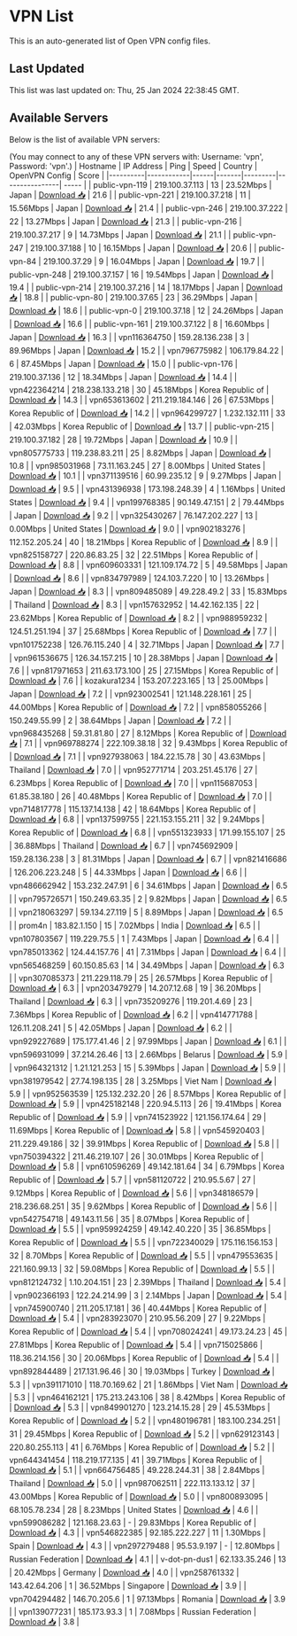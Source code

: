 # VPN List

This is an auto-generated list of Open VPN config files.

## Last Updated

This list was last updated on: Thu, 25 Jan 2024 22:38:45 GMT.

## Available Servers

Below is the list of available VPN servers:

(You may connect to any of these VPN servers with: Username: 'vpn', Password: 'vpn'.)
| Hostname | IP Address | Ping | Speed | Country | OpenVPN Config | Score |
|----------|------------|------|-------|---------|----------------| ----- |
| public-vpn-119 | 219.100.37.113 | 13 | 23.52Mbps | Japan | [Download 📥](./configs/server_0_JP.ovpn) | 21.6 |
| public-vpn-221 | 219.100.37.218 | 11 | 15.56Mbps | Japan | [Download 📥](./configs/server_1_JP.ovpn) | 21.4 |
| public-vpn-246 | 219.100.37.222 | 22 | 13.27Mbps | Japan | [Download 📥](./configs/server_2_JP.ovpn) | 21.3 |
| public-vpn-216 | 219.100.37.217 | 9 | 14.73Mbps | Japan | [Download 📥](./configs/server_3_JP.ovpn) | 21.1 |
| public-vpn-247 | 219.100.37.188 | 10 | 16.15Mbps | Japan | [Download 📥](./configs/server_4_JP.ovpn) | 20.6 |
| public-vpn-84 | 219.100.37.29 | 9 | 16.04Mbps | Japan | [Download 📥](./configs/server_5_JP.ovpn) | 19.7 |
| public-vpn-248 | 219.100.37.157 | 16 | 19.54Mbps | Japan | [Download 📥](./configs/server_6_JP.ovpn) | 19.4 |
| public-vpn-214 | 219.100.37.216 | 14 | 18.17Mbps | Japan | [Download 📥](./configs/server_7_JP.ovpn) | 18.8 |
| public-vpn-80 | 219.100.37.65 | 23 | 36.29Mbps | Japan | [Download 📥](./configs/server_8_JP.ovpn) | 18.6 |
| public-vpn-0 | 219.100.37.18 | 12 | 24.26Mbps | Japan | [Download 📥](./configs/server_9_JP.ovpn) | 16.6 |
| public-vpn-161 | 219.100.37.122 | 8 | 16.60Mbps | Japan | [Download 📥](./configs/server_10_JP.ovpn) | 16.3 |
| vpn116364750 | 159.28.136.238 | 3 | 89.96Mbps | Japan | [Download 📥](./configs/server_11_JP.ovpn) | 15.2 |
| vpn796775982 | 106.179.84.22 | 6 | 87.45Mbps | Japan | [Download 📥](./configs/server_12_JP.ovpn) | 15.0 |
| public-vpn-176 | 219.100.37.136 | 12 | 18.34Mbps | Japan | [Download 📥](./configs/server_13_JP.ovpn) | 14.4 |
| vpn422364214 | 218.238.133.218 | 30 | 45.18Mbps | Korea Republic of | [Download 📥](./configs/server_14_KR.ovpn) | 14.3 |
| vpn653613602 | 211.219.184.146 | 26 | 67.53Mbps | Korea Republic of | [Download 📥](./configs/server_15_KR.ovpn) | 14.2 |
| vpn964299727 | 1.232.132.111 | 33 | 42.03Mbps | Korea Republic of | [Download 📥](./configs/server_16_KR.ovpn) | 13.7 |
| public-vpn-215 | 219.100.37.182 | 28 | 19.72Mbps | Japan | [Download 📥](./configs/server_17_JP.ovpn) | 10.9 |
| vpn805775733 | 119.238.83.211 | 25 | 8.82Mbps | Japan | [Download 📥](./configs/server_18_JP.ovpn) | 10.8 |
| vpn985031968 | 73.11.163.245 | 27 | 8.00Mbps | United States | [Download 📥](./configs/server_19_US.ovpn) | 10.1 |
| vpn371139516 | 60.99.235.12 | 9 | 9.27Mbps | Japan | [Download 📥](./configs/server_20_JP.ovpn) | 9.5 |
| vpn431396938 | 173.198.248.39 | 4 | 1.16Mbps | United States | [Download 📥](./configs/server_21_US.ovpn) | 9.4 |
| vpn199768385 | 90.149.47.151 | 2 | 79.44Mbps | Japan | [Download 📥](./configs/server_22_JP.ovpn) | 9.2 |
| vpn325430267 | 76.147.202.227 | 13 | 0.00Mbps | United States | [Download 📥](./configs/server_23_US.ovpn) | 9.0 |
| vpn902183276 | 112.152.205.24 | 40 | 18.21Mbps | Korea Republic of | [Download 📥](./configs/server_24_KR.ovpn) | 8.9 |
| vpn825158727 | 220.86.83.25 | 32 | 22.51Mbps | Korea Republic of | [Download 📥](./configs/server_25_KR.ovpn) | 8.8 |
| vpn609603331 | 121.109.174.72 | 5 | 49.58Mbps | Japan | [Download 📥](./configs/server_26_JP.ovpn) | 8.6 |
| vpn834797989 | 124.103.7.220 | 10 | 13.26Mbps | Japan | [Download 📥](./configs/server_27_JP.ovpn) | 8.3 |
| vpn809485089 | 49.228.49.2 | 33 | 15.83Mbps | Thailand | [Download 📥](./configs/server_28_TH.ovpn) | 8.3 |
| vpn157632952 | 14.42.162.135 | 22 | 23.62Mbps | Korea Republic of | [Download 📥](./configs/server_29_KR.ovpn) | 8.2 |
| vpn988959232 | 124.51.251.194 | 37 | 25.68Mbps | Korea Republic of | [Download 📥](./configs/server_30_KR.ovpn) | 7.7 |
| vpn101752238 | 126.76.115.240 | 4 | 32.71Mbps | Japan | [Download 📥](./configs/server_31_JP.ovpn) | 7.7 |
| vpn961536675 | 126.34.157.215 | 10 | 28.38Mbps | Japan | [Download 📥](./configs/server_32_JP.ovpn) | 7.6 |
| vpn817971653 | 211.63.173.100 | 25 | 27.15Mbps | Korea Republic of | [Download 📥](./configs/server_33_KR.ovpn) | 7.6 |
| kozakura1234 | 153.207.223.165 | 13 | 25.00Mbps | Japan | [Download 📥](./configs/server_34_JP.ovpn) | 7.2 |
| vpn923002541 | 121.148.228.161 | 25 | 44.00Mbps | Korea Republic of | [Download 📥](./configs/server_35_KR.ovpn) | 7.2 |
| vpn858055266 | 150.249.55.99 | 2 | 38.64Mbps | Japan | [Download 📥](./configs/server_36_JP.ovpn) | 7.2 |
| vpn968435268 | 59.31.81.80 | 27 | 8.12Mbps | Korea Republic of | [Download 📥](./configs/server_37_KR.ovpn) | 7.1 |
| vpn969788274 | 222.109.38.18 | 32 | 9.43Mbps | Korea Republic of | [Download 📥](./configs/server_38_KR.ovpn) | 7.1 |
| vpn927938063 | 184.22.15.78 | 30 | 43.63Mbps | Thailand | [Download 📥](./configs/server_39_TH.ovpn) | 7.0 |
| vpn952771714 | 203.251.45.176 | 27 | 6.23Mbps | Korea Republic of | [Download 📥](./configs/server_40_KR.ovpn) | 7.0 |
| vpn115687053 | 61.85.38.180 | 26 | 40.48Mbps | Korea Republic of | [Download 📥](./configs/server_41_KR.ovpn) | 7.0 |
| vpn714817778 | 115.137.14.138 | 42 | 18.64Mbps | Korea Republic of | [Download 📥](./configs/server_42_KR.ovpn) | 6.8 |
| vpn137599755 | 221.153.155.211 | 32 | 9.24Mbps | Korea Republic of | [Download 📥](./configs/server_43_KR.ovpn) | 6.8 |
| vpn551323933 | 171.99.155.107 | 25 | 36.88Mbps | Thailand | [Download 📥](./configs/server_44_TH.ovpn) | 6.7 |
| vpn745692909 | 159.28.136.238 | 3 | 81.31Mbps | Japan | [Download 📥](./configs/server_45_JP.ovpn) | 6.7 |
| vpn821416686 | 126.206.223.248 | 5 | 44.33Mbps | Japan | [Download 📥](./configs/server_46_JP.ovpn) | 6.6 |
| vpn486662942 | 153.232.247.91 | 6 | 34.61Mbps | Japan | [Download 📥](./configs/server_47_JP.ovpn) | 6.5 |
| vpn795726571 | 150.249.63.35 | 2 | 9.82Mbps | Japan | [Download 📥](./configs/server_48_JP.ovpn) | 6.5 |
| vpn218063297 | 59.134.27.119 | 5 | 8.89Mbps | Japan | [Download 📥](./configs/server_49_JP.ovpn) | 6.5 |
| prom4n | 183.82.1.150 | 15 | 7.02Mbps | India | [Download 📥](./configs/server_50_IN.ovpn) | 6.5 |
| vpn107803567 | 119.229.75.5 | 1 | 7.43Mbps | Japan | [Download 📥](./configs/server_51_JP.ovpn) | 6.4 |
| vpn785013362 | 124.44.157.76 | 41 | 7.31Mbps | Japan | [Download 📥](./configs/server_52_JP.ovpn) | 6.4 |
| vpn565468259 | 60.150.85.63 | 14 | 34.49Mbps | Japan | [Download 📥](./configs/server_53_JP.ovpn) | 6.3 |
| vpn307085373 | 211.229.118.79 | 25 | 26.57Mbps | Korea Republic of | [Download 📥](./configs/server_54_KR.ovpn) | 6.3 |
| vpn203479279 | 14.207.12.68 | 19 | 36.20Mbps | Thailand | [Download 📥](./configs/server_55_TH.ovpn) | 6.3 |
| vpn735209276 | 119.201.4.69 | 23 | 7.36Mbps | Korea Republic of | [Download 📥](./configs/server_56_KR.ovpn) | 6.2 |
| vpn414771788 | 126.11.208.241 | 5 | 42.05Mbps | Japan | [Download 📥](./configs/server_57_JP.ovpn) | 6.2 |
| vpn929227689 | 175.177.41.46 | 2 | 97.99Mbps | Japan | [Download 📥](./configs/server_58_JP.ovpn) | 6.1 |
| vpn596931099 | 37.214.26.46 | 13 | 2.66Mbps | Belarus | [Download 📥](./configs/server_59_BY.ovpn) | 5.9 |
| vpn964321312 | 1.21.121.253 | 15 | 5.39Mbps | Japan | [Download 📥](./configs/server_60_JP.ovpn) | 5.9 |
| vpn381979542 | 27.74.198.135 | 28 | 3.25Mbps | Viet Nam | [Download 📥](./configs/server_61_VN.ovpn) | 5.9 |
| vpn952563539 | 125.132.232.20 | 26 | 8.57Mbps | Korea Republic of | [Download 📥](./configs/server_62_KR.ovpn) | 5.9 |
| vpn425182148 | 220.94.5.113 | 26 | 19.41Mbps | Korea Republic of | [Download 📥](./configs/server_63_KR.ovpn) | 5.9 |
| vpn741523922 | 121.156.174.64 | 29 | 11.69Mbps | Korea Republic of | [Download 📥](./configs/server_64_KR.ovpn) | 5.8 |
| vpn545920403 | 211.229.49.186 | 32 | 39.91Mbps | Korea Republic of | [Download 📥](./configs/server_65_KR.ovpn) | 5.8 |
| vpn750394322 | 211.46.219.107 | 26 | 30.01Mbps | Korea Republic of | [Download 📥](./configs/server_66_KR.ovpn) | 5.8 |
| vpn610596269 | 49.142.181.64 | 34 | 6.79Mbps | Korea Republic of | [Download 📥](./configs/server_67_KR.ovpn) | 5.7 |
| vpn581120722 | 210.95.5.67 | 27 | 9.12Mbps | Korea Republic of | [Download 📥](./configs/server_68_KR.ovpn) | 5.6 |
| vpn348186579 | 218.236.68.251 | 35 | 9.62Mbps | Korea Republic of | [Download 📥](./configs/server_69_KR.ovpn) | 5.6 |
| vpn542754718 | 49.143.11.56 | 35 | 8.07Mbps | Korea Republic of | [Download 📥](./configs/server_70_KR.ovpn) | 5.5 |
| vpn959924259 | 49.142.40.220 | 35 | 36.85Mbps | Korea Republic of | [Download 📥](./configs/server_71_KR.ovpn) | 5.5 |
| vpn722340029 | 175.116.156.153 | 32 | 8.70Mbps | Korea Republic of | [Download 📥](./configs/server_72_KR.ovpn) | 5.5 |
| vpn479553635 | 221.160.99.13 | 32 | 59.08Mbps | Korea Republic of | [Download 📥](./configs/server_73_KR.ovpn) | 5.5 |
| vpn812124732 | 1.10.204.151 | 23 | 2.39Mbps | Thailand | [Download 📥](./configs/server_74_TH.ovpn) | 5.4 |
| vpn902366193 | 122.24.214.99 | 3 | 2.14Mbps | Japan | [Download 📥](./configs/server_75_JP.ovpn) | 5.4 |
| vpn745900740 | 211.205.17.181 | 36 | 40.44Mbps | Korea Republic of | [Download 📥](./configs/server_76_KR.ovpn) | 5.4 |
| vpn283923070 | 210.95.56.209 | 27 | 9.22Mbps | Korea Republic of | [Download 📥](./configs/server_77_KR.ovpn) | 5.4 |
| vpn708024241 | 49.173.24.23 | 45 | 27.81Mbps | Korea Republic of | [Download 📥](./configs/server_78_KR.ovpn) | 5.4 |
| vpn715025866 | 118.36.214.156 | 30 | 20.06Mbps | Korea Republic of | [Download 📥](./configs/server_79_KR.ovpn) | 5.4 |
| vpn892844489 | 217.131.96.46 | 30 | 19.03Mbps | Turkey | [Download 📥](./configs/server_80_TR.ovpn) | 5.3 |
| vpn391171010 | 118.70.169.62 | 21 | 1.86Mbps | Viet Nam | [Download 📥](./configs/server_81_VN.ovpn) | 5.3 |
| vpn464162121 | 175.213.243.106 | 38 | 8.42Mbps | Korea Republic of | [Download 📥](./configs/server_82_KR.ovpn) | 5.3 |
| vpn849901270 | 123.214.15.28 | 29 | 45.53Mbps | Korea Republic of | [Download 📥](./configs/server_83_KR.ovpn) | 5.2 |
| vpn480196781 | 183.100.234.251 | 31 | 29.45Mbps | Korea Republic of | [Download 📥](./configs/server_84_KR.ovpn) | 5.2 |
| vpn629123143 | 220.80.255.113 | 41 | 6.76Mbps | Korea Republic of | [Download 📥](./configs/server_85_KR.ovpn) | 5.2 |
| vpn644341454 | 118.219.177.135 | 41 | 39.71Mbps | Korea Republic of | [Download 📥](./configs/server_86_KR.ovpn) | 5.1 |
| vpn664756485 | 49.228.244.31 | 38 | 2.84Mbps | Thailand | [Download 📥](./configs/server_87_TH.ovpn) | 5.0 |
| vpn987062511 | 222.113.133.12 | 37 | 43.00Mbps | Korea Republic of | [Download 📥](./configs/server_88_KR.ovpn) | 5.0 |
| vpn800893095 | 68.105.78.234 | 28 | 8.23Mbps | United States | [Download 📥](./configs/server_89_US.ovpn) | 4.6 |
| vpn599086282 | 121.168.23.63 | - | 29.83Mbps | Korea Republic of | [Download 📥](./configs/server_90_KR.ovpn) | 4.3 |
| vpn546822385 | 92.185.222.227 | 11 | 1.30Mbps | Spain | [Download 📥](./configs/server_91_ES.ovpn) | 4.3 |
| vpn297279488 | 95.53.9.197 | - | 12.80Mbps | Russian Federation | [Download 📥](./configs/server_92_RU.ovpn) | 4.1 |
| v-dot-pn-dus1 | 62.133.35.246 | 13 | 20.42Mbps | Germany | [Download 📥](./configs/server_93_DE.ovpn) | 4.0 |
| vpn258761332 | 143.42.64.206 | 1 | 36.52Mbps | Singapore | [Download 📥](./configs/server_94_SG.ovpn) | 3.9 |
| vpn704294482 | 146.70.205.6 | 1 | 97.13Mbps | Romania | [Download 📥](./configs/server_95_RO.ovpn) | 3.9 |
| vpn139077231 | 185.173.93.3 | 1 | 7.08Mbps | Russian Federation | [Download 📥](./configs/server_96_RU.ovpn) | 3.8 |

